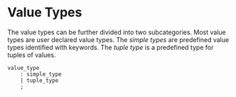 # Value Types

The value types can be further divided into two subcategories. Most value types are user declared
value types. The *simple types* are predefined value types identified with keywords. The *tuple
type* is a predefined type for tuples of values.

```grammar
value_type
    : simple_type
    | tuple_type
    ;
```
